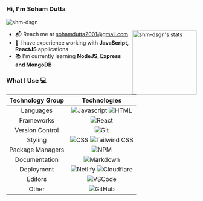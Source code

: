 ### Hi, I'm Soham Dutta

![shm-dsgn](https://komarev.com/ghpvc/?username=shm-dsgn&color=22272e)

<img align="right" height="170em" src="https://github-readme-stats.vercel.app/api?username=shm-dsgn&show_icons=true&border_radius=5&theme=github_dark_dimmed" alt="shm-dsgn's stats"/>

- :mailbox_with_mail: Reach me at <a href="mailto:sohamdutta2001@gmail.com" target="_blank">sohamdutta2001@gmail.com </a>
- :briefcase: I have experience working with **JavaScript, ReactJS** applications
- :books: I'm currently learning **NodeJS, Express and MongoDB**

### What I Use :computer:

| Technology Group | Technologies |
| :---: | :---: |
| Languages | ![Javascript](https://img.shields.io/badge/-Javascript-22272e?logo=javascript) ![HTML](https://img.shields.io/badge/-HTML-22272e?logo=html5) |
| Frameworks | ![React](https://img.shields.io/badge/-React-22272e?logo=react) |
| Version Control | ![Git](https://img.shields.io/badge/-Git-22272e?logo=git) |
| Styling | ![CSS](https://img.shields.io/badge/-CSS-22272e?logo=css3&logoColor=1572B6) ![Tailwind CSS](https://img.shields.io/badge/-Tailwind%20CSS-22272e?logo=tailwind-css) |
| Package Managers | ![NPM](https://img.shields.io/badge/-NPM-22272e?logo=npm) |
| Documentation | ![Markdown](https://img.shields.io/badge/-Markdown-22272e?logo=markdown) |
| Deployment | ![Netlify](https://img.shields.io/badge/-Netlify-22272e?logo=netlify) ![Cloudflare](https://img.shields.io/badge/-Cloudflare-22272e?logo=cloudflare) |
| Editors |  ![VSCode](https://img.shields.io/badge/-VSCode-22272e?logo=visual-studio-code&logoColor=007ACC) |
| Other | ![GitHub](https://img.shields.io/badge/-GitHub-22272e?logo=github) 
<!-- ![React Native](https://img.shields.io/badge/-React%20Native-22272e?logo=react)&nbsp;
![Node.js](https://img.shields.io/badge/-Node.js-22272e?logo=node.js)&nbsp;
![Express](https://img.shields.io/badge/-Express-22272e?logo=express)&nbsp; 
![Yarn](https://img.shields.io/badge/-Yarn-22272e?logo=yarn)
![Typescript](https://img.shields.io/badge/-Typescript-22272e?logo=typescript)
![Styled Components](https://img.shields.io/badge/-Styled%20Components-22272e?logo=styled-components)
![Next.js](https://img.shields.io/badge/-Next.js-22272e?logo=next.js) ![Vite](https://img.shields.io/badge/-Vite-22272e?logo=vite)-->

